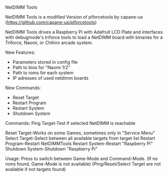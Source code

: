 NetDIMM Tools

NetDIMM Tools is a modified Version of piforcetools by capane-us (https://github.com/capane-us/piforcetools)

NetDIMM Tools drives a Raspberry Pi with Adafruit LCD Plate and interfaces with debugmode's triforce tools to load a NetDIMM board with binaries for a Triforce, Naomi, or Chihiro arcade system.

New Features:
- Parameters stored in config file
- Path to bios for "Naomi 1/2"
- Path to roms for each system
- IP adresses of used netdimm boards

New Commands:
- Reset Target
- Restart Program
- Restart System
- Shutdown System

Commands:
Ping Target-Test if selected NetDIMM is reachable

Reset Target-Works on some Games, sometimes only in "Service Menu"
Select Target-Select between all available targets from target list
Restart Program-Restart NetDIMMTools
Restart System-Restart "Raspberry Pi"
Shutdown System-Shutdown "Raspberry Pi"

Usage:
Press <Cursor left><Cursor right> to switch between Game-Mode and Command-Mode.
(If no roms found, Game-Mode is not available)
(Ping/Reset/Select Target are not available if not targets found)
